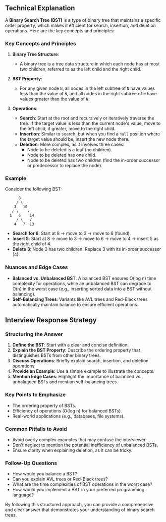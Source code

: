 ## Technical Explanation

A **Binary Search Tree (BST)** is a type of binary tree that maintains a specific order property, which makes it efficient for search, insertion, and deletion operations. Here are the key concepts and principles:

### Key Concepts and Principles

1. **Binary Tree Structure**:
   - A binary tree is a tree data structure in which each node has at most two children, referred to as the left child and the right child.

2. **BST Property**:
   - For any given node `N`, all nodes in the left subtree of `N` have values less than the value of `N`, and all nodes in the right subtree of `N` have values greater than the value of `N`.

3. **Operations**:
   - **Search**: Start at the root and recursively or iteratively traverse the tree. If the target value is less than the current node's value, move to the left child; if greater, move to the right child.
   - **Insertion**: Similar to search, but when you find a `null` position where the target value should be, insert the new node there.
   - **Deletion**: More complex, as it involves three cases:
     - Node to be deleted is a leaf (no children).
     - Node to be deleted has one child.
     - Node to be deleted has two children (find the in-order successor or predecessor to replace the node).

### Example

Consider the following BST:

```
      8
     / \
    3   10
   / \    \
  1   6    14
     / \   /
    4   7  13
```

- **Search for 6**: Start at 8 -> move to 3 -> move to 6 (found).
- **Insert 5**: Start at 8 -> move to 3 -> move to 6 -> move to 4 -> insert 5 as the right child of 4.
- **Delete 3**: Node 3 has two children. Replace 3 with its in-order successor (4).

### Nuances and Edge Cases

- **Balanced vs. Unbalanced BST**: A balanced BST ensures O(log n) time complexity for operations, while an unbalanced BST can degrade to O(n) in the worst case (e.g., inserting sorted data into a BST without balancing).
- **Self-Balancing Trees**: Variants like AVL trees and Red-Black trees automatically maintain balance to ensure efficient operations.

## Interview Response Strategy

### Structuring the Answer

1. **Define the BST**: Start with a clear and concise definition.
2. **Explain the BST Property**: Describe the ordering property that distinguishes BSTs from other binary trees.
3. **Discuss Operations**: Briefly explain search, insertion, and deletion operations.
4. **Provide an Example**: Use a simple example to illustrate the concepts.
5. **Mention Edge Cases**: Highlight the importance of balanced vs. unbalanced BSTs and mention self-balancing trees.

### Key Points to Emphasize

- The ordering property of BSTs.
- Efficiency of operations (O(log n) for balanced BSTs).
- Real-world applications (e.g., databases, file systems).

### Common Pitfalls to Avoid

- Avoid overly complex examples that may confuse the interviewer.
- Don't neglect to mention the potential inefficiency of unbalanced BSTs.
- Ensure clarity when explaining deletion, as it can be tricky.

### Follow-Up Questions

- How would you balance a BST?
- Can you explain AVL trees or Red-Black trees?
- What are the time complexities of BST operations in the worst case?
- How would you implement a BST in your preferred programming language?

By following this structured approach, you can provide a comprehensive and clear answer that demonstrates your understanding of binary search trees.